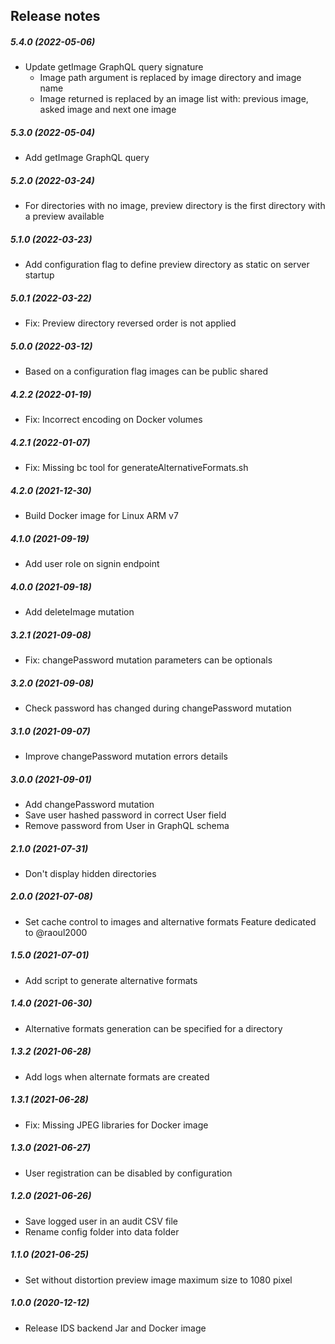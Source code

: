 Release notes
-------------
##### 5.4.0 (2022-05-06)
 * Update getImage GraphQL query signature
    - Image path argument is replaced by image directory and image name 
    - Image returned is replaced by an image list with: previous image, asked image and next one image

##### 5.3.0 (2022-05-04)
 * Add getImage GraphQL query

##### 5.2.0 (2022-03-24)
 * For directories with no image, preview directory is the first directory with a preview available 

##### 5.1.0 (2022-03-23)
 * Add configuration flag to define preview directory as static on server startup

##### 5.0.1 (2022-03-22)
 * Fix: Preview directory reversed order is not applied

##### 5.0.0 (2022-03-12)
 * Based on a configuration flag images can be public shared

##### 4.2.2 (2022-01-19)
 * Fix: Incorrect encoding on Docker volumes

##### 4.2.1 (2022-01-07)
 * Fix: Missing bc tool for generateAlternativeFormats.sh

##### 4.2.0 (2021-12-30)
 * Build Docker image for Linux ARM v7

##### 4.1.0 (2021-09-19)
 * Add user role on signin endpoint

##### 4.0.0 (2021-09-18)
 * Add deleteImage mutation

##### 3.2.1 (2021-09-08)
 * Fix: changePassword mutation parameters can be optionals

##### 3.2.0 (2021-09-08)
 * Check password has changed during changePassword mutation

##### 3.1.0 (2021-09-07)
 * Improve changePassword mutation errors details

##### 3.0.0 (2021-09-01)
 * Add changePassword mutation
 * Save user hashed password in correct User field
 * Remove password from User in GraphQL schema

##### 2.1.0 (2021-07-31)
 * Don't display hidden directories

##### 2.0.0 (2021-07-08)
* Set cache control to images and alternative formats
  Feature dedicated to @raoul2000

##### 1.5.0 (2021-07-01)
* Add script to generate alternative formats

##### 1.4.0 (2021-06-30)
* Alternative formats generation can be specified for a directory

##### 1.3.2 (2021-06-28)
* Add logs when alternate formats are created

##### 1.3.1 (2021-06-28)
* Fix: Missing JPEG libraries for Docker image

##### 1.3.0 (2021-06-27)
 * User registration can be disabled by configuration

##### 1.2.0 (2021-06-26)
 * Save logged user in an audit CSV file
 * Rename config folder into data folder

##### 1.1.0 (2021-06-25)
 * Set without distortion preview image maximum size to 1080 pixel 

##### 1.0.0 (2020-12-12)
 * Release IDS backend Jar and Docker image
